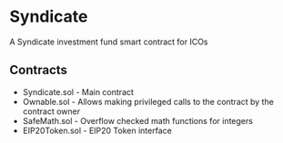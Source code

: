 # Syndicate

A Syndicate investment fund smart contract for ICOs

## Contracts

+ Syndicate.sol - Main contract
+ Ownable.sol - Allows making privileged calls to the contract by the contract owner
+ SafeMath.sol - Overflow checked math functions for integers
+ EIP20Token.sol - EIP20 Token interface
